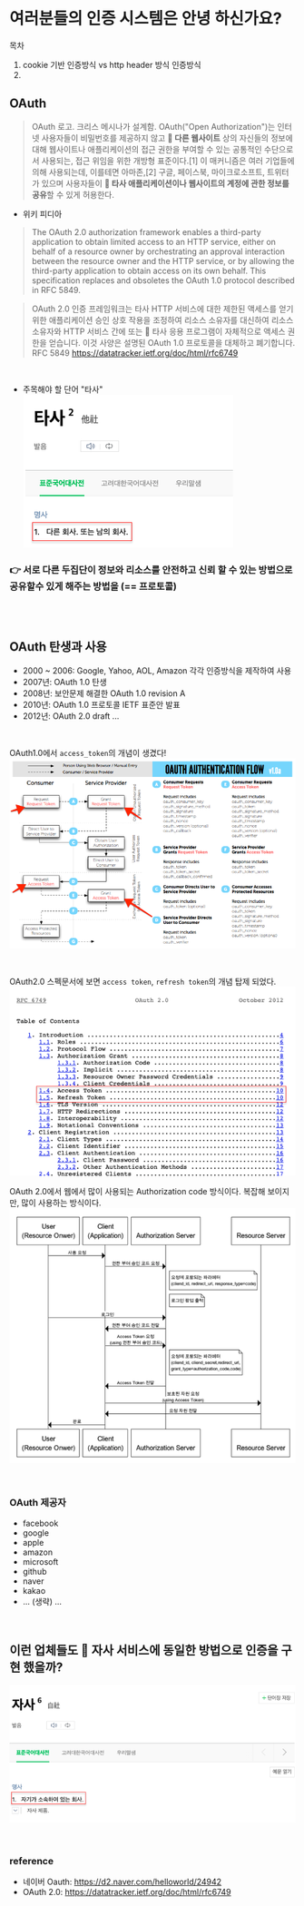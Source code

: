 # 여러분들의 인증 시스템은 안녕 하신가요?

목차
1. cookie 기반 인증방식 vs http header 방식 인증방식
2. 







## OAuth
> OAuth 로고. 크리스 메시나가 설계함.
OAuth("Open Authorization")는 인터넷 사용자들이 비밀번호를 제공하지 않고 **👋 다른 웹사이트** 상의 자신들의 정보에 대해 웹사이트나 애플리케이션의 접근 권한을 부여할 수 있는 공통적인 수단으로서 사용되는, 접근 위임을 위한 개방형 표준이다.[1] 이 매커니즘은 여러 기업들에 의해 사용되는데, 이를테면 아마존,[2] 구글, 페이스북, 마이크로소프트, 트위터가 있으며 사용자들이 **👋 타사 애플리케이션이나 웹사이트의 계정에 관한 정보를 공유**할 수 있게 허용한다.
- 위키 피디아


> The OAuth 2.0 authorization framework enables a third-party
   application to obtain limited access to an HTTP service, either on
   behalf of a resource owner by orchestrating an approval interaction
   between the resource owner and the HTTP service, or by allowing the
   third-party application to obtain access on its own behalf.  This
   specification replaces and obsoletes the OAuth 1.0 protocol described
   in RFC 5849.

> OAuth 2.0 인증 프레임워크는 타사
   HTTP 서비스에 대한 제한된 액세스를 얻기 위한 애플리케이션
   승인 상호 작용을 조정하여 리소스 소유자를 대신하여
   리소스 소유자와 HTTP 서비스 간에 또는
   👋 타사 응용 프로그램이 자체적으로 액세스 권한을 얻습니다. 이것 사양은 설명된 OAuth 1.0 프로토콜을 대체하고 폐기합니다.
   RFC 5849 https://datatracker.ietf.org/doc/html/rfc6749

<br />

- 주목해야 할 단어 "타사"
![타사 뜻](./images/타사.png)


### 👉 서로 다른 두집단이 정보와 리소스를 안전하고 신뢰 할 수 있는 방법으로 공유할수 있게 해주는 방법을 (== 프로토콜)


<br />
<br />


## OAuth 탄생과 사용
- 2000 ~ 2006: Google, Yahoo, AOL, Amazon 각각 인증방식을 제작하여 사용
- 2007년: OAuth 1.0 탄생
- 2008년: 보안문제 해결한 OAuth 1.0 revision A
- 2010년: OAuth 1.0 프로토콜 IETF 표준안 발표
- 2012년: OAuth 2.0 draft
...



<br />

OAuth1.0에서 `access_token`의 개념이 생겼다!
![OAuth 1.0](./images/oauth1.png)


<br />

OAuth2.0 스펙문서에 보면 `access token`, `refresh token`의 개념 탑제 되었다.
![OAuth 2.0](./images/oauth2.png)


OAuth 2.0에서 웹에서 많이 사용되는 Authorization code 방식이다.
복잡해 보이지만, 많이 사용하는 방식이다.
![OAuth 2.0](./images/authorization-code.png)




<br />


### OAuth 제공자
- facebook
- google
- apple
- amazon
- microsoft
- github
- naver
- kakao
- ... (생략) ...


<br />

## 이런 업체들도 🍊 자사 서비스에 동일한 방법으로 인증을 구현 했을까?
![자사 뜻](./images/자사.png)





<br />



### reference
- 네이버 Oauth: https://d2.naver.com/helloworld/24942
- OAuth 2.0: https://datatracker.ietf.org/doc/html/rfc6749






